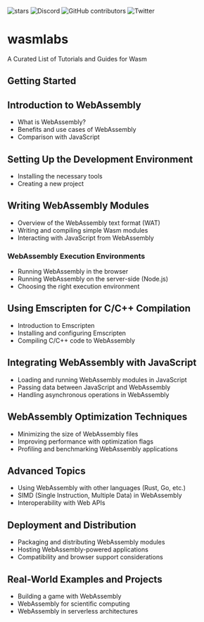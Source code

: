 
![stars](https://img.shields.io/github/stars/collabnix/wasmlabs)
![Discord](https://img.shields.io/discord/1020180904129335379)
![GitHub contributors](https://img.shields.io/github/contributors/collabnix/wasmlabs)
![Twitter](https://img.shields.io/twitter/follow/collabnix?style=social)


# wasmlabs
A Curated List of Tutorials and Guides for Wasm


## Getting Started

## Introduction to WebAssembly
   - What is WebAssembly?
   - Benefits and use cases of WebAssembly
   - Comparison with JavaScript
 
## Setting Up the Development Environment
   -  Installing the necessary tools
   - Creating a new project


## Writing WebAssembly Modules

   - Overview of the WebAssembly text format (WAT)
   - Writing and compiling simple Wasm modules
   - Interacting with JavaScript from WebAssembly

### WebAssembly Execution Environments

- Running WebAssembly in the browser
- Running WebAssembly on the server-side (Node.js)
- Choosing the right execution environment

## Using Emscripten for C/C++ Compilation

 - Introduction to Emscripten
 - Installing and configuring Emscripten
 - Compiling C/C++ code to WebAssembly
 
 ## Integrating WebAssembly with JavaScript

- Loading and running WebAssembly modules in JavaScript
- Passing data between JavaScript and WebAssembly
- Handling asynchronous operations in WebAssembly

## WebAssembly Optimization Techniques

- Minimizing the size of WebAssembly files
- Improving performance with optimization flags
- Profiling and benchmarking WebAssembly applications

## Advanced Topics

- Using WebAssembly with other languages (Rust, Go, etc.)
- SIMD (Single Instruction, Multiple Data) in WebAssembly
- Interoperability with Web APIs

## Deployment and Distribution

- Packaging and distributing WebAssembly modules
- Hosting WebAssembly-powered applications
- Compatibility and browser support considerations

## Real-World Examples and Projects

- Building a game with WebAssembly
- WebAssembly for scientific computing
- WebAssembly in serverless architectures
